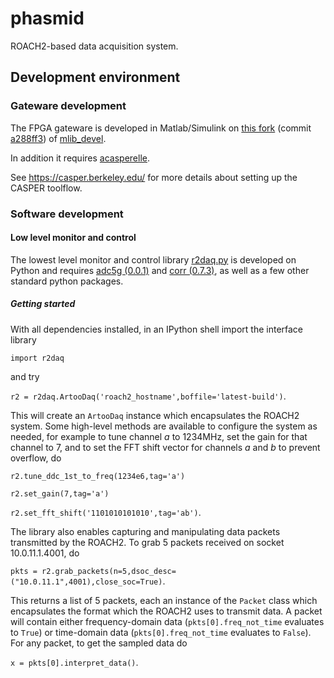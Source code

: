 # phasmid
ROACH2-based data acquisition system.

## Development environment

### Gateware development
The FPGA gateware is developed in Matlab/Simulink on [this fork](https://github.com/sma-wideband/mlib_devel) (commit [a288ff3](https://github.com/sma-wideband/mlib_devel/commit/a288ff331e933f312ff1c73956b1096ce323a772)) of [mlib_devel](https://github.com/casper-astro/mlib_devel).

In addition it requires [acasperelle](https://github.com/anyoung/acasperelle/blob/master/README.md).

See https://casper.berkeley.edu/ for more details about setting up the CASPER toolflow.

### Software development

#### Low level monitor and control
The lowest level monitor and control library [r2daq.py](https://github.com/project8/phasmid/blob/master/software/monctrl/r2daq.py) is developed on Python and requires [adc5g (0.0.1)](https://github.com/sma-wideband/adc_tests) and [corr (0.7.3)](https://pypi.python.org/pypi/corr/0.7.3), as well as a few other standard python packages.

##### Getting started
With all dependencies installed, in an IPython shell import the interface library

`import r2daq`

and try

`r2 = r2daq.ArtooDaq('roach2_hostname',boffile='latest-build')`.

This will create an `ArtooDaq` instance which encapsulates the ROACH2 system. Some high-level methods are available to configure the system as needed, for example to tune channel *a* to 1234MHz, set the gain for that channel to 7, and to set the FFT shift vector for channels *a* and *b* to prevent overflow, do

`r2.tune_ddc_1st_to_freq(1234e6,tag='a')`

`r2.set_gain(7,tag='a')`

`r2.set_fft_shift('1101010101010',tag='ab')`.

The library also enables capturing and manipulating data packets transmitted by the ROACH2. To grab 5 packets received on socket 10.0.11.1.4001, do

`pkts = r2.grab_packets(n=5,dsoc_desc=("10.0.11.1",4001),close_soc=True)`.

This returns a list of 5 packets, each an instance of the `Packet` class which encapsulates the format which the ROACH2 uses to transmit data. A packet will contain either frequency-domain data (`pkts[0].freq_not_time` evaluates to `True`) or time-domain data (`pkts[0].freq_not_time` evaluates to `False`). For any packet, to get the sampled data do

`x = pkts[0].interpret_data()`.
